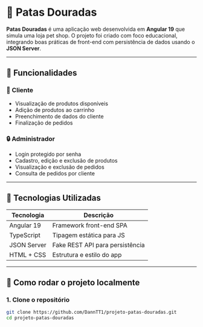 # 🐾 Patas Douradas

**Patas Douradas** é uma aplicação web desenvolvida em **Angular 19** que simula uma loja pet shop. O projeto foi criado com foco educacional, integrando boas práticas de front-end com persistência de dados usando o **JSON Server**.

---

## 🔰 Funcionalidades

### 👤 Cliente
- Visualização de produtos disponíveis
- Adição de produtos ao carrinho
- Preenchimento de dados do cliente
- Finalização de pedidos

### 🔒 Administrador
- Login protegido por senha
- Cadastro, edição e exclusão de produtos
- Visualização e exclusão de pedidos
- Consulta de pedidos por cliente

---

## 🧪 Tecnologias Utilizadas

| Tecnologia       | Descrição                         |
|------------------|-----------------------------------|
| Angular 19       | Framework front-end SPA           |
| TypeScript       | Tipagem estática para JS          |
| JSON Server      | Fake REST API para persistência   |
| HTML + CSS       | Estrutura e estilo do app         |

---

## 🚀 Como rodar o projeto localmente

### 1. Clone o repositório

```bash
git clone https://github.com/DannTT1/projeto-patas-douradas.git
cd projeto-patas-douradas
